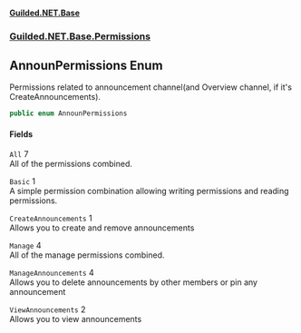 
#### [Guilded.NET.Base](index 'index')
### [Guilded.NET.Base.Permissions](index#Guilded_NET_Base_Permissions 'Guilded.NET.Base.Permissions')
## AnnounPermissions Enum
Permissions related to announcement channel(and Overview channel, if it's CreateAnnouncements).  
```csharp
public enum AnnounPermissions

```

#### Fields
<a name='Guilded_NET_Base_Permissions_AnnounPermissions_All'></a>
`All` 7  
All of the permissions combined.  
  
<a name='Guilded_NET_Base_Permissions_AnnounPermissions_Basic'></a>
`Basic` 1  
A simple permission combination allowing writing permissions and reading permissions.  
  
<a name='Guilded_NET_Base_Permissions_AnnounPermissions_CreateAnnouncements'></a>
`CreateAnnouncements` 1  
Allows you to create and remove announcements  
  
<a name='Guilded_NET_Base_Permissions_AnnounPermissions_Manage'></a>
`Manage` 4  
All of the manage permissions combined.  
  
<a name='Guilded_NET_Base_Permissions_AnnounPermissions_ManageAnnouncements'></a>
`ManageAnnouncements` 4  
Allows you to delete announcements by other members or pin any announcement  
  
<a name='Guilded_NET_Base_Permissions_AnnounPermissions_ViewAnnouncements'></a>
`ViewAnnouncements` 2  
Allows you to view announcements  
  
